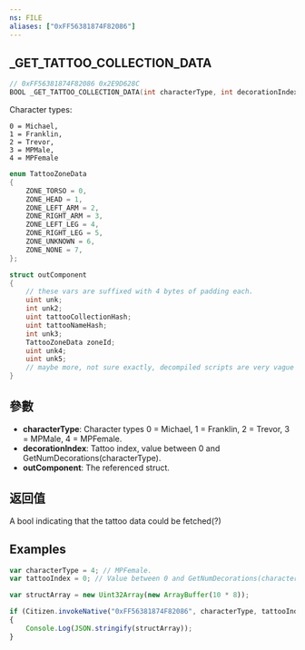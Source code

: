 ```yaml
---
ns: FILE
aliases: ["0xFF56381874F82086"]
---
```

## _GET_TATTOO_COLLECTION_DATA

```c
// 0xFF56381874F82086 0x2E9D628C
BOOL _GET_TATTOO_COLLECTION_DATA(int characterType, int decorationIndex, Any* outComponent);
```

Character types:
```
0 = Michael, 
1 = Franklin, 
2 = Trevor, 
3 = MPMale, 
4 = MPFemale
```

```csharp
enum TattooZoneData  
{  
    ZONE_TORSO = 0,  
    ZONE_HEAD = 1,  
    ZONE_LEFT_ARM = 2,  
    ZONE_RIGHT_ARM = 3,  
    ZONE_LEFT_LEG = 4,  
    ZONE_RIGHT_LEG = 5,  
    ZONE_UNKNOWN = 6,
    ZONE_NONE = 7,  
};

struct outComponent
{
    // these vars are suffixed with 4 bytes of padding each.
    uint unk;
    int unk2;
    uint tattooCollectionHash;
    uint tattooNameHash;
    int unk3;
    TattooZoneData zoneId;
    uint unk4;
    uint unk5;
    // maybe more, not sure exactly, decompiled scripts are very vague around this part.
}
```


## 參數
* **characterType**: Character types 0 = Michael, 1 = Franklin, 2 = Trevor, 3 = MPMale, 4 = MPFemale.
* **decorationIndex**: Tattoo index, value between 0 and GetNumDecorations(characterType).
* **outComponent**: The referenced struct.

## 返回值
A bool indicating that the tattoo data could be fetched(?)

## Examples
```js
var characterType = 4; // MPFemale.
var tattooIndex = 0; // Value between 0 and GetNumDecorations(characterType).

var structArray = new Uint32Array(new ArrayBuffer(10 * 8));

if (Citizen.invokeNative("0xFF56381874F82086", characterType, tattooIndex, structArray))
{
    Console.Log(JSON.stringify(structArray));
}
```

